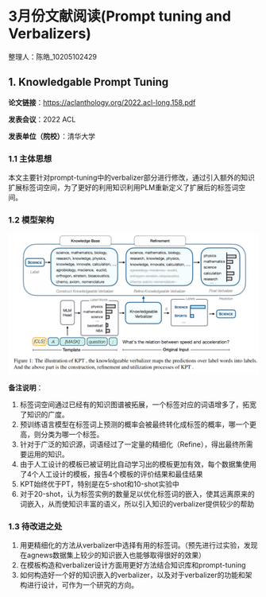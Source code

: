 # 3月份文献阅读(Prompt tuning and Verbalizers)

整理人：陈皓_10205102429



## 1. Knowledgable Prompt Tuning

**论文链接**：https://aclanthology.org/2022.acl-long.158.pdf

**发表会议**：2022 ACL

**发表单位（院校）**：清华大学

### 1.1 主体思想

本文主要针对prompt-tuning中的verbalizer部分进行修改，通过引入额外的知识扩展标签词空间，为了更好的利用知识利用PLM重新定义了扩展后的标签词空间。

### 1.2 模型架构

![1](image\1.png)

**备注说明**：

1. 标签词空间通过已经有的知识图谱被拓展，一个标签对应的词语增多了，拓宽了知识的广度。
2. 预训练语言模型在标签词上预测的概率会被最终转化成标签的概率，哪一个更高，则分类为哪一个标签。
3. 针对于广泛的知识源，词语经过了一定量的精细化（Refine），得出最终所需要运用的知识。
4. 由于人工设计的模板已被证明比自动学习出的模板更加有效，每个数据集使用了4个人工设计的模板，报告4个模板的评价结果和最佳结果
5. KPT始终优于PT，特别是在5-shot和10-shot实验中
6. 对于20-shot，认为标签实例的数量足以优化标签词的嵌入，使其远离原来的词嵌入，从而使知识丰富的语义，所以引入知识的verbalizer提供较少的帮助

### 1.3 待改进之处

1. 用更精细化的方法从verbalizer中选择有用的标签词。（预先进行过实验，发现在agnews数据集上较少的知识嵌入也能够取得很好的效果）
2. 在模板构造和verbalizer设计方面用更好方法结合知识库和prompt-tuning
3. 如何构造好一个好的知识嵌入的verbalizer，以及对于verbalizer的功能和架构进行设计，可作为一个研究的方向。